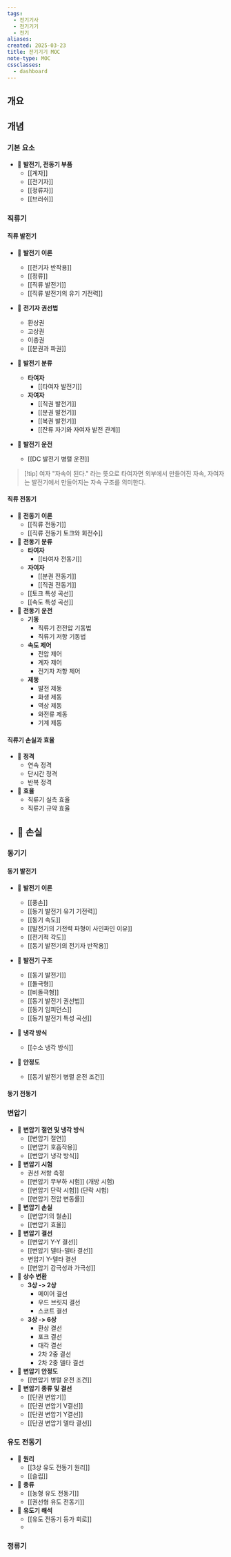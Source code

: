 ```yaml
---
tags:
  - 전기기사
  - 전기기기
  - 전기
aliases: 
created: 2025-03-23
title: 전기기기 MOC
note-type: MOC
cssclasses:
  - dashboard
---
```


## 개요

## 개념

### 기본 요소

- 📖 **발전기, 전동기 부품**
	- [[계자]]
	- [[전기자]]
	- [[정류자]]
	- [[브러쉬]]

### 직류기

#### 직류 발전기

- 📖 **발전기 이론**
	- [[전기자 반작용]]
	- [[정류]]
	- [[직류 발전기]]
	- [[직류 발전기의 유기 기전력]]

- 📖 **전기자 권선법**
	- 환상권
	- 고상권
	- 이층권
	- [[분권과 파권]]

- 📖 **발전기 분류**
	- **타여자**
		- [[타여자 발전기]]
	- **자여자**
		- [[직권 발전기]]
		- [[분권 발전기]]
		- [[복권 발전기]]
		- [[잔류 자기와 자여자 발전 관계]]
- 📖 **발전기 운전**
	- [[DC 발전기 병렬 운전]]


>[!tip] 여자
>"자속이 된다." 라는 뜻으로 타여자면 외부에서 만들어진 자속, 자여자는 발전기에서 만들어지는 자속 구조를 의미한다.

#### 직류 전동기

- 📖 **전동기 이론**
	- [[직류 전동기]]
	- [[직류 전동기 토크와 회전수]]
- 📖 **전동기 분류**
	- **타여자**
		- [[타여자 전동기]]
	- **자여자**
		- [[분권 전동기]]
		- [[직권 전동기]]
	- [[토크 특성 곡선]]
	- [[속도 특성 곡선]]
- 📖 **전동기 운전**
	- **기동**
		- 직류기 전전압 기동법
		- 직류기 저항 기동법
	- **속도 제어**
		- 전압 제어
		- 계자 제어
		- 전기자 저항 제어
	- **제동**
		- 발전 제동
		- 화생 제동
		- 역상 제동
		- 와전류 제동
		- 기계 제동

#### 직류기 손실과 효율
- 📖 **정격**
	- 연속 정격
	- 단시간 정격
	- 반복 정격
- 📖 **효율**
	- 직류기 실측 효율
	- 직류기 규약 효율
- 📖 **손실**
	- 
### 동기기


#### 동기 발전기

- 📖 **발전기 이론**
	- [[풍손]]
	- [[동기 발전기 유기 기전력]]
	- [[동기 속도]]
	- [[발전기의 기전력 파형이 사인파인 이유]]
	- [[전기적 각도]]
	- [[동기 발전기의 전기자 반작용]]

- 📖 **발전기 구조**
	- [[동기 발전기]]
	- [[돌극형]]
	- [[비돌극형]]
	- [[동기 발전기 권선법]]
	- [[동기 임피던스]]
	- [[동기 발전기 특성 곡선]]

- 📖 **냉각 방식**
	- [[수소 냉각 방식]]

- 📖 **안정도**
	- [[동기 발전기 병렬 운전 조건]]


#### 동기 전동기

### 변압기

- 📖 **변압기 절연 및 냉각 방식**
	- [[변압기 절연]]
	- [[변압기 호흡작용]]
	- [[변압기 냉각 방식]]
- 📖 **변압기 시험**
	- 권선 저항 측정
	- [[변압기 무부하 시험]] (개방 시험)
	- [[변압기 단락 시험]] (단락 시험)
	- [[변압기 전압 변동률]]
- 📖 **변압기 손실**
	- [[변압기의 철손]]
	- [[변압기 효율]]
- 📖 **변압기 결선**
	- [[변압기 Y-Y 결선]]
	- [[변압기 델타-델타 결선]]
	- 변압기 Y-델타 결선
	- [[변압기 감극성과 가극성]]
- 📖 **상수 변환**
	- **3상 -> 2상**
		- 메이어 결선
		- 우드 브릿지 결선
		- 스코트 결선
	- **3상 -> 6상**
		- 환상 결선
		- 포크 결선
		- 대각 결선
		- 2차 2중 결선
		- 2차 2중 델타 결선
- 📖 **변압기 안정도**
	- [[변압기 병렬 운전 조건]]
- 📖 **변압기 종류 및 결선** 
	- [[단권 변압기]]
	- [[단권 변압기 V결선]]
	- [[단권 변압기 Y결선]]
	- [[단권 변압기 델타 결선]]


### 유도 전동기

- 📖 **원리**
	- [[3상 유도 전동기 원리]]
	- [[슬립]]
- 📖 **종류**
	- [[농형 유도 전동기]]
	- [[권선형 유도 전동기]]
- 📖 **유도기 해석**
	- [[유도 전동기 등가 회로]]
	- 

### 정류기